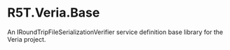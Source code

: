 # R5T.Veria.Base
An IRoundTripFileSerializationVerifier service definition base library for the Veria project.
